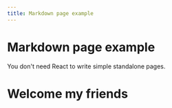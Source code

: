 ```yaml
---
title: Markdown page example
---
```


# Markdown page example

You don't need React to write simple standalone pages.


# Welcome my friends
